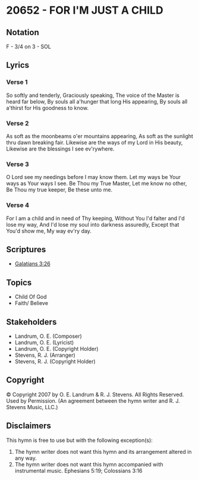 # 20652 - FOR I'M JUST A CHILD

## Notation

F - 3/4 on 3 - SOL

## Lyrics

### Verse 1

So softly and tenderly, Graciously speaking, The voice of the Master is heard far below, By souls all a'hunger that long His appearing, By souls all a'thirst for His goodness to know.

### Verse 2

As soft as the moonbeams o'er mountains appearing, As soft as the sunlight thru dawn breaking fair. Likewise are the ways of my Lord in His beauty, Likewise are the blessings I see ev'rywhere.

### Verse 3

O Lord see my needings before I may know them. Let my ways be Your ways as Your ways I see. Be Thou my True Master, Let me know no other, Be Thou my true keeper, Be these unto me.

### Verse 4

For I am a child and in need of Thy keeping, Without You I'd falter and I'd lose my way, And I'd lose my soul into darkness assuredly, Except that You'd show me, My way ev'ry day.


## Scriptures

- [Galatians 3:26](https://www.biblegateway.com/passage/?search=Galatians%203%3A26)

## Topics

- Child Of God
- Faith/ Believe

## Stakeholders

- Landrum, O. E. (Composer)
- Landrum, O. E. (Lyricist)
- Landrum, O. E. (Copyright Holder)
- Stevens, R. J. (Arranger)
- Stevens, R. J. (Copyright Holder)

## Copyright

© Copyright 2007 by O. E. Landrum & R. J. Stevens. All Rights Reserved. Used by Permission.
(An agreement between the hymn writer and R. J. Stevens Music, LLC.)

## Disclaimers

This hymn is free to use but with the following exception(s):
1. The hymn writer does not want this hymn and its arrangement altered in any way.
2. The hymn writer does not want this hymn accompanied with instrumental music.
Ephesians 5:19; Colossians 3:16

